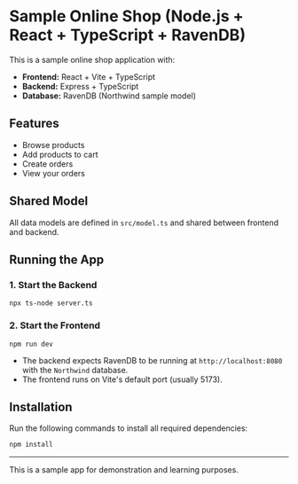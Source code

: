 # Sample Online Shop (Node.js + React + TypeScript + RavenDB)

This is a sample online shop application with:

- **Frontend:** React + Vite + TypeScript
- **Backend:** Express + TypeScript
- **Database:** RavenDB (Northwind sample model)

## Features

- Browse products
- Add products to cart
- Create orders
- View your orders

## Shared Model

All data models are defined in `src/model.ts` and shared between frontend and backend.

## Running the App

### 1. Start the Backend

```
npx ts-node server.ts
```

### 2. Start the Frontend

```
npm run dev
```

- The backend expects RavenDB to be running at `http://localhost:8080` with the `Northwind` database.
- The frontend runs on Vite's default port (usually 5173).

## Installation

Run the following commands to install all required dependencies:

```sh
npm install
```

---

This is a sample app for demonstration and learning purposes.

